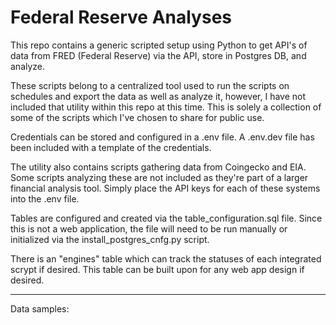 # Federal Reserve Analyses
This repo contains a generic scripted setup using Python to get API's of data from FRED (Federal Reserve) via the API, store in Postgres DB, and analyze.

These scripts belong to a centralized tool used to run the scripts on schedules and export the data as well as analyze it, however, I have not included that utility within this repo at this time. This is solely a collection of some of the scripts which I've chosen to share for public use.

Credentials can be stored and configured in a .env file. A .env.dev file has been included with a template of the credentials. 

The utility also contains scripts gathering data from Coingecko and EIA. Some scripts analyzing these are not included as they're part of a larger financial analysis tool. Simply place the API keys for each of these systems into the .env file.

Tables are configured and created via the table_configuration.sql file. Since this is not a web application, the file will need to be run manually or initialized via the install_postgres_cnfg.py script.

There is an "engines" table which can track the statuses of each integrated scrypt if desired. This table can be built upon for any web app design if desired.


------------

Data samples:
